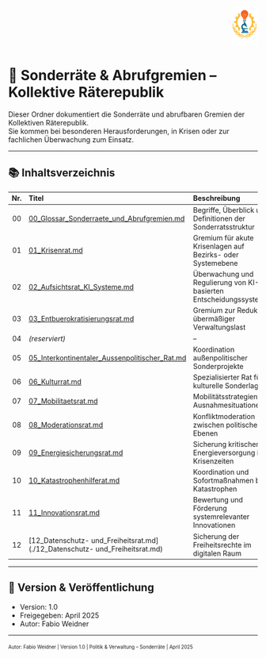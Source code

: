 <p align="right">
  <img src="https://raw.githubusercontent.com/hades-dux/Kollektive-Raeterepublik/main/Meta_und_Systemstruktur/logo_offiziell.png" alt="Logo der Kollektiven Räterepublik" height="80">
</p>

<!--
Autor: Fabio Weidner
Version: 1.0
Sektion: Politik & Verwaltung – Sonderräte
Veröffentlichung: April 2025
-->

# 🧭 Sonderräte & Abrufgremien – Kollektive Räterepublik

Dieser Ordner dokumentiert die Sonderräte und abrufbaren Gremien der Kollektiven Räterepublik.  
Sie kommen bei besonderen Herausforderungen, in Krisen oder zur fachlichen Überwachung zum Einsatz.

---

## 📚 Inhaltsverzeichnis

| Nr. | Titel | Beschreibung |
|:--:|:------|:-------------|
| 00 | [00_Glossar_Sonderraete_und_Abrufgremien.md](./00_Glossar_Sonderraete_und_Abrufgremien.md) | Begriffe, Überblick und Definitionen der Sonderratsstruktur |
| 01 | [01_Krisenrat.md](./01_Krisenrat.md) | Gremium für akute Krisenlagen auf Bezirks- oder Systemebene |
| 02 | [02_Aufsichtsrat_KI_Systeme.md](./02_Aufsichtsrat_KI_Systeme.md) | Überwachung und Regulierung von KI-basierten Entscheidungssystemen |
| 03 | [03_Entbuerokratisierungsrat.md](./03_Entbuerokratisierungsrat.md) | Gremium zur Reduktion übermäßiger Verwaltungslast |
| 04 | *(reserviert)* | – |
| 05 | [05_Interkontinentaler_Aussenpolitischer_Rat.md](./05_Interkontinentaler_Aussenpolitischer_Rat.md) | Koordination außenpolitischer Sonderprojekte |
| 06 | [06_Kulturrat.md](./06_Kulturrat.md) | Spezialisierter Rat für kulturelle Sonderlagen |
| 07 | [07_Mobilitaetsrat.md](./07_Mobilitaetsrat.md) | Mobilitätsstrategien in Ausnahmesituationen |
| 08 | [08_Moderationsrat.md](./08_Moderationsrat.md) | Konfliktmoderation zwischen politischen Ebenen |
| 09 | [09_Energiesicherungsrat.md](./09_Energiesicherungsrat.md) | Sicherung kritischer Energieversorgung in Krisenzeiten |
| 10 | [10_Katastrophenhilferat.md](./10_Katastrophenhilferat.md) | Koordination und Sofortmaßnahmen bei Katastrophen |
| 11 | [11_Innovationsrat.md](./11_Innovationsrat.md) | Bewertung und Förderung systemrelevanter Innovationen |
| 12 | [12_Datenschutz- und_Freiheitsrat.md](./12_Datenschutz- und_Freiheitsrat.md) | Sicherung der Freiheitsrechte im digitalen Raum |

---

## 🔖 Version & Veröffentlichung

- Version: 1.0  
- Freigegeben: April 2025  
- Autor: Fabio Weidner

---

<sub><sup>Autor: Fabio Weidner | Version 1.0 | Politik & Verwaltung – Sonderräte | April 2025</sup></sub>
